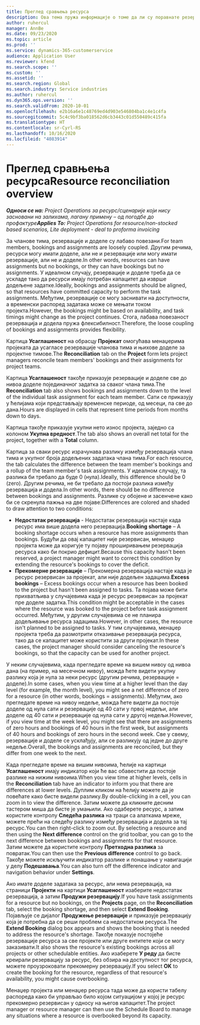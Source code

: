 ```yaml
---
title: Преглед сравњења ресурса
description: Ова тема пружа информације о томе да ли су поравнате резервације ресурса и додељивања задацима у пројекту.
author: ruhercul
manager: AnnBe
ms.date: 09/23/2020
ms.topic: article
ms.prod: ''
ms.service: dynamics-365-customerservice
audience: Application User
ms.reviewer: kfend
ms.search.scope: ''
ms.custom: ''
ms.assetid: ''
ms.search.region: Global
ms.search.industry: Service industries
ms.author: ruhercul
ms.dyn365.ops.version: ''
ms.search.validFrom: 2020-10-01
ms.openlocfilehash: e2b16a6e1c48769ed4d903e546804ba1c4e1c4fa
ms.sourcegitcommit: 5c4c9bf3ba018562d6cb3443c01d550489c415fa
ms.translationtype: HT
ms.contentlocale: sr-Cyrl-RS
ms.lasthandoff: 10/16/2020
ms.locfileid: "4083914"
---
```

# <a name="resource-reconciliation-overview"></a><span data-ttu-id="5cd94-103">Преглед сравњења ресурса</span><span class="sxs-lookup"><span data-stu-id="5cd94-103">Resource reconciliation overview</span></span>

<span data-ttu-id="5cd94-104">_**Односи се на:** Project Operations за ресурс/сценарије који нису засновани на залихама, лагану примену – од погодбе до профактуре_</span><span class="sxs-lookup"><span data-stu-id="5cd94-104">_**Applies To:** Project Operations for resource/non-stocked based scenarios, Lite deployment - deal to proforma invoicing_</span></span>

<span data-ttu-id="5cd94-105">За чланове тима, резервације и доделе су лабаво повезани.</span><span class="sxs-lookup"><span data-stu-id="5cd94-105">For team members, bookings and assignments are loosely coupled.</span></span> <span data-ttu-id="5cd94-106">Другим речима, ресурси могу имати доделе, али не и резервације или могу имати резервације, али не и доделе.</span><span class="sxs-lookup"><span data-stu-id="5cd94-106">In other words, resources can have assignments but no bookings, or they can have bookings but no assignments.</span></span> <span data-ttu-id="5cd94-107">У идеалном случају, резервације и доделе треба да се ускладе тако да ресурси имају потребан капацитет да изврше додељене задатке.</span><span class="sxs-lookup"><span data-stu-id="5cd94-107">Ideally, bookings and assignments should be aligned, so that resources have committed capacity to perform the task assignments.</span></span> <span data-ttu-id="5cd94-108">Међутим, резервације се могу заснивати на доступности, а временски распоред задатака може се мењати током пројекта.</span><span class="sxs-lookup"><span data-stu-id="5cd94-108">However, the bookings might be based on availability, and task timings might change as the project continues.</span></span> <span data-ttu-id="5cd94-109">Стога, лабава повезаност резервација и додела пружа флексибилност.</span><span class="sxs-lookup"><span data-stu-id="5cd94-109">Therefore, the loose coupling of bookings and assignments provides flexibility.</span></span>

<span data-ttu-id="5cd94-110">Картица **Усаглашеност** на обрасцу **Пројекат** омогућава менаџерима пројеката да усагласе резервације чланова тима и њихове доделе за пројектне тимове.</span><span class="sxs-lookup"><span data-stu-id="5cd94-110">The **Reconciliation** tab on the **Project** form lets project managers reconcile team members' bookings and their assignments for project teams.</span></span>

<span data-ttu-id="5cd94-111">Картица **Усаглашеност** такође приказује резервације и доделе све до нивоа доделе појединачног задатка за сваког члана тима.</span><span class="sxs-lookup"><span data-stu-id="5cd94-111">The **Reconciliation** tab also shows bookings and assignments down to the level of the individual task assignment for each team member.</span></span> <span data-ttu-id="5cd94-112">Сати се приказују у ћелијама који представљају временске периоде, од месеци, па све до дана.</span><span class="sxs-lookup"><span data-stu-id="5cd94-112">Hours are displayed in cells that represent time periods from months down to days.</span></span>

<span data-ttu-id="5cd94-113">Картица такође приказује укупни нето износ пројекта, заједно са колоном **Укупна вредност**.</span><span class="sxs-lookup"><span data-stu-id="5cd94-113">The tab also shows an overall net total for the project, together with a **Total** column.</span></span>

<span data-ttu-id="5cd94-114">Картица за сваки ресурс израчунава разлику између резервација члана тима и укупног броја додељених задатака члана тима.</span><span class="sxs-lookup"><span data-stu-id="5cd94-114">For each resource, the tab calculates the difference between the team member's bookings and a rollup of the team member's task assignments.</span></span> <span data-ttu-id="5cd94-115">У идеалном случају, та разлика би требало да буде 0 (нула).</span><span class="sxs-lookup"><span data-stu-id="5cd94-115">Ideally, this difference should be 0 (zero).</span></span> <span data-ttu-id="5cd94-116">Другим речима, не би требало да постоји разлика између резервација и додела.</span><span class="sxs-lookup"><span data-stu-id="5cd94-116">In other words, there should be no difference between bookings and assignments.</span></span> <span data-ttu-id="5cd94-117">Разлике су обојене и засенчене како би се скренула пажња на две појаве:</span><span class="sxs-lookup"><span data-stu-id="5cd94-117">Differences are colored and shaded to draw attention to two conditions:</span></span>

- <span data-ttu-id="5cd94-118">**Недостатак резервација** - Недостатак резервација настаје када ресурс има више додела него резервација.</span><span class="sxs-lookup"><span data-stu-id="5cd94-118">**Booking shortage** – A booking shortage occurs when a resource has more assignments than bookings.</span></span> <span data-ttu-id="5cd94-119">Будући да овај капацитет није резервисан, менаџер пројекта може да коригује ту појаву проширивањем резервација ресурса како би покрио дефицит.</span><span class="sxs-lookup"><span data-stu-id="5cd94-119">Because this capacity hasn't been reserved, a project manager might want to correct this condition by extending the resource's bookings to cover the deficit.</span></span>
- <span data-ttu-id="5cd94-120">**Прекомерне резервације** – Прекомерна резервација настаје када је ресурс резервисан за пројекат, али није додељен задацима.</span><span class="sxs-lookup"><span data-stu-id="5cd94-120">**Excess bookings** – Excess bookings occur when a resource has been booked to the project but hasn't been assigned to tasks.</span></span> <span data-ttu-id="5cd94-121">Та појава може бити прихватљива у случајевима када је ресурс резервисан за пројекат пре доделе задатка.</span><span class="sxs-lookup"><span data-stu-id="5cd94-121">This condition might be acceptable in the cases where the resource was booked to the project before task assignment occurred.</span></span> <span data-ttu-id="5cd94-122">Међутим, у другим случајевима се не планира додељивање ресурса задацима.</span><span class="sxs-lookup"><span data-stu-id="5cd94-122">However, in other cases, the resource isn't planned to be assigned to tasks.</span></span> <span data-ttu-id="5cd94-123">У тим случајевима, менаџер пројекта треба да размотрити отказивање резервација ресурса, тако да се капацитет може користити за други пројекат.</span><span class="sxs-lookup"><span data-stu-id="5cd94-123">In these cases, the project manager should consider canceling the resource's bookings, so that the capacity can be used for another project.</span></span>

<span data-ttu-id="5cd94-124">У неким случајевима, када прегледате време на вишем нивоу од нивоа дана (на пример, на месечном нивоу), можда ћете видети укупну разлику која је нула за неки ресурс (другим речима, резервације = доделе).</span><span class="sxs-lookup"><span data-stu-id="5cd94-124">In some cases, when you view time at a higher level than the day level (for example, the month level), you might see a net difference of zero for a resource (in other words, bookings = assignments).</span></span> <span data-ttu-id="5cd94-125">Међутим, ако прегледате време на нивоу недеље, можда ћете видети да постоје доделе од нула сати и резервације од 40 сати у првој недељи, али доделе од 40 сати и резервације од нула сати у другој недељи.</span><span class="sxs-lookup"><span data-stu-id="5cd94-125">However, if you view time at the week level, you might see that there are assignments of zero hours and bookings of 40 hours in the first week, but assignments of 40 hours and bookings of zero hours in the second week.</span></span> <span data-ttu-id="5cd94-126">Све у свему, резервације и доделе се усклађују, али се разликују од једне до друге недеље.</span><span class="sxs-lookup"><span data-stu-id="5cd94-126">Overall, the bookings and assignments are reconciled, but they differ from one week to the next.</span></span>

<span data-ttu-id="5cd94-127">Када прегледате време на вишим нивоима, ћелије на картици **Усаглашеност** имају индикатор који ће вас обавестити да постоје разлике на нижим нивоима.</span><span class="sxs-lookup"><span data-stu-id="5cd94-127">When you view time at higher levels, cells in the **Reconciliation** tab have an indicator to inform you that there are differences at lower levels.</span></span> <span data-ttu-id="5cd94-128">Дуплим кликом на ћелију можете да је повећате како бисте видели разлику.</span><span class="sxs-lookup"><span data-stu-id="5cd94-128">By double-clicking in a cell, you can zoom in to view the difference.</span></span> <span data-ttu-id="5cd94-129">Затим можете да кликните десним тастером миша да бисте је умањили. Ако одаберете ресурс, а затим користите контролу **Следећа разлика** на траци са алаткама мреже, можете прећи на следећу разлику између резервација и додела за тај ресурс.</span><span class="sxs-lookup"><span data-stu-id="5cd94-129">You can then right-click to zoom out. By selecting a resource and then using the **Next difference** control on the grid toolbar, you can go to the next difference between bookings and assignments for that resource.</span></span> <span data-ttu-id="5cd94-130">Затим можете да користите контролу **Претходна разлика** за повратак.</span><span class="sxs-lookup"><span data-stu-id="5cd94-130">You can then use the **Previous difference** control to go back.</span></span> <span data-ttu-id="5cd94-131">Такође можете искључити индикатор разлике и понашање у навигацији у делу **Подешавања**.</span><span class="sxs-lookup"><span data-stu-id="5cd94-131">You can also turn off the difference indicator and navigation behavior under **Settings**.</span></span>


<span data-ttu-id="5cd94-132">Ако имате доделе задатака за ресурс, али нема резервација, на страници **Пројекти** на картици **Усаглашеност** изаберите недостатак резервација, а затим **Продужи резервацију**.</span><span class="sxs-lookup"><span data-stu-id="5cd94-132">If you have task assignments for a resource but no bookings, on the **Projects** page, on the **Reconciliation** tab, select the booking shortage, and then select **Extend Booking**.</span></span> <span data-ttu-id="5cd94-133">Појављује се дијалог **Продужење резервације** и приказује резервацију која је потребна да се реши проблем са недостатком ресурса.</span><span class="sxs-lookup"><span data-stu-id="5cd94-133">The **Extend Booking** dialog box appears and shows the booking that is needed to address the resource's shortage.</span></span> <span data-ttu-id="5cd94-134">Такође показује постојеће резервације ресурса за све пројекте или друге ентитете који се могу заказивати.</span><span class="sxs-lookup"><span data-stu-id="5cd94-134">It also shows the resource's existing bookings across all projects or other schedulable entities.</span></span> <span data-ttu-id="5cd94-135">Ако изаберете **У реду** да бисте креирали резервацију за ресурс, без обзира на доступност тог ресурса, можете проузроковати прекомерну резервацију.</span><span class="sxs-lookup"><span data-stu-id="5cd94-135">If you select **OK** to create the booking for the resource, regardless of that resource's availability, you might cause overbooking.</span></span>

<span data-ttu-id="5cd94-136">Менаџер пројекта или менаџер ресурса тада може да користи табелу распореда како би управљао било којом ситуацијом у којој је ресурс прекомерно резервисан у односу на његов капацитет.</span><span class="sxs-lookup"><span data-stu-id="5cd94-136">The project manager or resource manager can then use the Schedule Board to manage any situations where a resource is overbooked beyond its capacity.</span></span>

